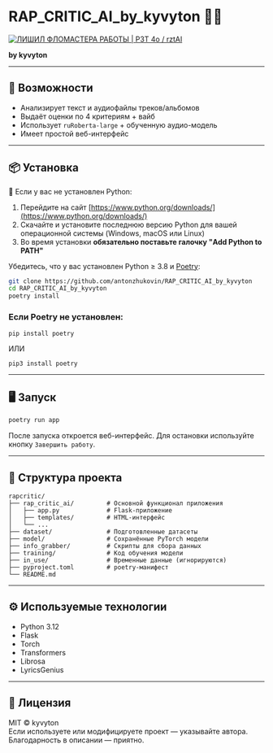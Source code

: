 # RAP_CRITIC_AI_by_kyvyton 🎤🤖

[![ЛИШИЛ ФЛОМАСТЕРА РАБОТЫ | РЗТ 4o / rztAI](https://img.youtube.com/vi/zAjkjiWMOoI/0.jpg)](https://youtu.be/zAjkjiWMOoI?si=7cnfTVcgebrJRIua "ЛИШИЛ ФЛОМАСТЕРА РАБОТЫ | РЗТ 4o / rztAI")

**by kyvyton**

---

## 🚀 Возможности

- Анализирует текст и аудиофайлы треков/альбомов
- Выдаёт оценки по 4 критериям + вайб
- Использует `ruRoberta-large` + обученную аудио-модель
- Имеет простой веб-интерфейс

---

## 📦 Установка

📌 Если у вас не установлен Python:

1. Перейдите на сайт [https://www.python.org/downloads/](https://www.python.org/downloads/)
2. Скачайте и установите последнюю версию Python для вашей операционной системы (Windows, macOS или Linux)
3. Во время установки **обязательно поставьте галочку "Add Python to PATH"**

Убедитесь, что у вас установлен Python ≥ 3.8 и [Poetry](https://python-poetry.org/):

```bash
git clone https://github.com/antonzhukovin/RAP_CRITIC_AI_by_kyvyton
cd RAP_CRITIC_AI_by_kyvyton
poetry install
```
### Если Poetry не установлен:
```
pip install poetry
```

ИЛИ

```
pip3 install poetry
```
---

## 🖥️ Запуск

```bash
poetry run app
```

После запуска откроется веб-интерфейс. Для остановки используйте кнопку `Завершить работу`.

---

## 📁 Структура проекта

```
rapcritic/
├── rap_critic_ai/         # Основной функционал приложения
│   ├── app.py             # Flask-приложение
│   ├── templates/         # HTML-интерфейс
│   └── ...
├── dataset/               # Подготовленные датасеты
├── model/                 # Сохранённые PyTorch модели
├── info_grabber/          # Скрипты для сбора данных
├── training/              # Код обучения модели
├── in_use/                # Временные данные (игнорируются)
├── pyproject.toml         # poetry-манифест
└── README.md
```

---

## ⚙️ Используемые технологии

- Python 3.12
- Flask
- Torch
- Transformers
- Librosa
- LyricsGenius

---

## 📄 Лицензия

MIT © kyvyton  
Если используете или модифицируете проект — указывайте автора. Благодарность в описании — приятно.
